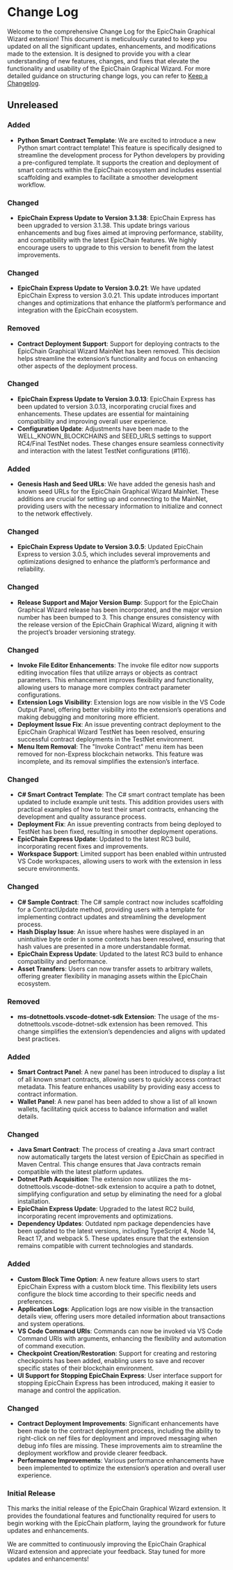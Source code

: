 # Change Log

Welcome to the comprehensive Change Log for the EpicChain Graphical Wizard extension! This document is meticulously curated to keep you updated on all the significant updates, enhancements, and modifications made to the extension. It is designed to provide you with a clear understanding of new features, changes, and fixes that elevate the functionality and usability of the EpicChain Graphical Wizard. For more detailed guidance on structuring change logs, you can refer to [Keep a Changelog](http://keepachangelog.com/).

## Unreleased

### Added

- **Python Smart Contract Template**: We are excited to introduce a new Python smart contract template! This feature is specifically designed to streamline the development process for Python developers by providing a pre-configured template. It supports the creation and deployment of smart contracts within the EpicChain ecosystem and includes essential scaffolding and examples to facilitate a smoother development workflow.

### Changed

- **EpicChain Express Update to Version 3.1.38**: EpicChain Express has been upgraded to version 3.1.38. This update brings various enhancements and bug fixes aimed at improving performance, stability, and compatibility with the latest EpicChain features. We highly encourage users to upgrade to this version to benefit from the latest improvements.

### Changed

- **EpicChain Express Update to Version 3.0.21**: We have updated EpicChain Express to version 3.0.21. This update introduces important changes and optimizations that enhance the platform’s performance and integration with the EpicChain ecosystem.

### Removed

- **Contract Deployment Support**: Support for deploying contracts to the EpicChain Graphical Wizard MainNet has been removed. This decision helps streamline the extension’s functionality and focus on enhancing other aspects of the deployment process.

### Changed

- **EpicChain Express Update to Version 3.0.13**: EpicChain Express has been updated to version 3.0.13, incorporating crucial fixes and enhancements. These updates are essential for maintaining compatibility and improving overall user experience.
- **Configuration Update**: Adjustments have been made to the WELL_KNOWN_BLOCKCHAINS and SEED_URLS settings to support RC4/Final TestNet nodes. These changes ensure seamless connectivity and interaction with the latest TestNet configurations (#116).

### Added

- **Genesis Hash and Seed URLs**: We have added the genesis hash and known seed URLs for the EpicChain Graphical Wizard MainNet. These additions are crucial for setting up and connecting to the MainNet, providing users with the necessary information to initialize and connect to the network effectively.

### Changed

- **EpicChain Express Update to Version 3.0.5**: Updated EpicChain Express to version 3.0.5, which includes several improvements and optimizations designed to enhance the platform’s performance and reliability.

### Changed

- **Release Support and Major Version Bump**: Support for the EpicChain Graphical Wizard release has been incorporated, and the major version number has been bumped to 3. This change ensures consistency with the release version of the EpicChain Graphical Wizard, aligning it with the project’s broader versioning strategy.

### Changed

- **Invoke File Editor Enhancements**: The invoke file editor now supports editing invocation files that utilize arrays or objects as contract parameters. This enhancement improves flexibility and functionality, allowing users to manage more complex contract parameter configurations.
- **Extension Logs Visibility**: Extension logs are now visible in the VS Code Output Panel, offering better visibility into the extension’s operations and making debugging and monitoring more efficient.
- **Deployment Issue Fix**: An issue preventing contract deployment to the EpicChain Graphical Wizard TestNet has been resolved, ensuring successful contract deployments in the TestNet environment.
- **Menu Item Removal**: The "Invoke Contract" menu item has been removed for non-Express blockchain networks. This feature was incomplete, and its removal simplifies the extension’s interface.

### Changed

- **C# Smart Contract Template**: The C# smart contract template has been updated to include example unit tests. This addition provides users with practical examples of how to test their smart contracts, enhancing the development and quality assurance process.
- **Deployment Fix**: An issue preventing contracts from being deployed to TestNet has been fixed, resulting in smoother deployment operations.
- **EpicChain Express Update**: Updated to the latest RC3 build, incorporating recent fixes and improvements.
- **Workspace Support**: Limited support has been enabled within untrusted VS Code workspaces, allowing users to work with the extension in less secure environments.

### Changed

- **C# Sample Contract**: The C# sample contract now includes scaffolding for a ContractUpdate method, providing users with a template for implementing contract updates and streamlining the development process.
- **Hash Display Issue**: An issue where hashes were displayed in an unintuitive byte order in some contexts has been resolved, ensuring that hash values are presented in a more understandable format.
- **EpicChain Express Update**: Updated to the latest RC3 build to enhance compatibility and performance.
- **Asset Transfers**: Users can now transfer assets to arbitrary wallets, offering greater flexibility in managing assets within the EpicChain ecosystem.

### Removed

- **ms-dotnettools.vscode-dotnet-sdk Extension**: The usage of the ms-dotnettools.vscode-dotnet-sdk extension has been removed. This change simplifies the extension’s dependencies and aligns with updated best practices.

### Added

- **Smart Contract Panel**: A new panel has been introduced to display a list of all known smart contracts, allowing users to quickly access contract metadata. This feature enhances usability by providing easy access to contract information.
- **Wallet Panel**: A new panel has been added to show a list of all known wallets, facilitating quick access to balance information and wallet details.

### Changed

- **Java Smart Contract**: The process of creating a Java smart contract now automatically targets the latest version of EpicChain as specified in Maven Central. This change ensures that Java contracts remain compatible with the latest platform updates.
- **Dotnet Path Acquisition**: The extension now utilizes the ms-dotnettools.vscode-dotnet-sdk extension to acquire a path to dotnet, simplifying configuration and setup by eliminating the need for a global installation.
- **EpicChain Express Update**: Upgraded to the latest RC2 build, incorporating recent improvements and optimizations.
- **Dependency Updates**: Outdated npm package dependencies have been updated to the latest versions, including TypeScript 4, Node 14, React 17, and webpack 5. These updates ensure that the extension remains compatible with current technologies and standards.

### Added

- **Custom Block Time Option**: A new feature allows users to start EpicChain Express with a custom block time. This flexibility lets users configure the block time according to their specific needs and preferences.
- **Application Logs**: Application logs are now visible in the transaction details view, offering users more detailed information about transactions and system operations.
- **VS Code Command URIs**: Commands can now be invoked via VS Code Command URIs with arguments, enhancing the flexibility and automation of command execution.
- **Checkpoint Creation/Restoration**: Support for creating and restoring checkpoints has been added, enabling users to save and recover specific states of their blockchain environment.
- **UI Support for Stopping EpicChain Express**: User interface support for stopping EpicChain Express has been introduced, making it easier to manage and control the application.

### Changed

- **Contract Deployment Improvements**: Significant enhancements have been made to the contract deployment process, including the ability to right-click on nef files for deployment and improved messaging when debug info files are missing. These improvements aim to streamline the deployment workflow and provide clearer feedback.
- **Performance Improvements**: Various performance enhancements have been implemented to optimize the extension’s operation and overall user experience.

### Initial Release

This marks the initial release of the EpicChain Graphical Wizard extension. It provides the foundational features and functionality required for users to begin working with the EpicChain platform, laying the groundwork for future updates and enhancements.

We are committed to continuously improving the EpicChain Graphical Wizard extension and appreciate your feedback. Stay tuned for more updates and enhancements!
